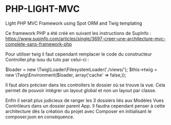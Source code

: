 # PHP-LIGHT-MVC
Light PHP MVC Framework using Spot ORM and Twig templating

Ce framework PHP a été créé en suivant les instructions de SupInfo :
https://www.supinfo.com/articles/single/3697-creer-une-architecture-mvc-complete-sans-framework-php

Pour utiliser twig il faut cependant remplacer le code du constructeur Controller.php issu du tuto par celui-ci :

$loader = new \Twig\Loader\FilesystemLoader('./views/');
$this->twig = new \Twig\Environment($loader, array('cache' => false,));

Il faut alors préciser dans les controllers le dossier où se trouve la vue. Cela permet de pouvoir intégrer un layout global et non un layout par classe.

Enfin il serait plus judicieux de ranger les 3 dossiers liés aux Modèles Vues Contrôleurs dans un dossier parent App. Il faudra cependant penser à cette architecture dès la création du projet avec Composer en initialisant le composer.json en conséquence.
